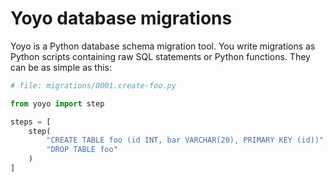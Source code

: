 # Yoyo database migrations

Yoyo is a Python database schema migration tool. You write migrations as Python
scripts containing raw SQL statements or Python functions.
They can be as simple as this:

```python
# file: migrations/0001.create-foo.py

from yoyo import step

steps = [
    step(
        "CREATE TABLE foo (id INT, bar VARCHAR(20), PRIMARY KEY (id))",
        "DROP TABLE foo"
    )
]
```
